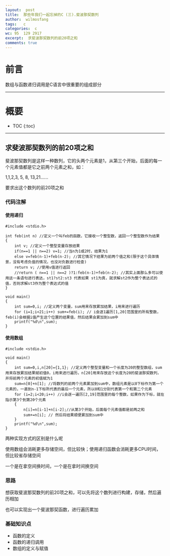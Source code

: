 ```yaml
---
layout:  post
title:  那些年我们一起忘掉的C (三).斐波那契数列
author:  wilmosfang
tags:   c 
categories:  c
wc: 95  129 2917 
excerpt:  求斐波那契数列的前20项之和
comments: true
---
```



# 前言

数组与函数递归调用是C语言中很重要的组成部分

---


# 概要

* TOC
{:toc}


---

## 求斐波那契数列的前20项之和

斐波那契数列是这样一种数列，它的头两个元素是1，从第三个开始，后面的每一个元素值都是它之前两个元素之和，如：

 1,1,2,3, 5, 8, 13,21......
 
要求出这个数列的前20项之和

### 代码注解

#### 使用递归

~~~
#include <stdio.h>

int feb(int n) //定义一个叫feb的函数，它接收一个整型数，返回一个整型数作为结果
{
	int v; //定义一个整型变量存放结果
	if(n==1 || n==2) v=1; //当n为1或2时，结果为1 
	else v=feb(n-1)+feb(n-2); //其它情况下结果为前两个值之和(限于这个具体情景，没有考虑负值的情况，也没对负数进行检查)
	return v; //使用v值进行返回
	//return ( n==1 || n==2 )?1:feb(n-1)+feb(n-2); //其实上面那么多可以使用这一条语句进行表达，st1?st2:st3 代表如果 st1为真，就求解st2作为整个表达式的值，否则求解st3作为整个表达式的值
}

void main()
{
	int sum=0,i; //定义两个变量，sum用来存放累加结果，i用来进行遍历
	for (i=1;i<21;i++) sum+=feb(i); // i会逐1遍历[1,20]范围里的所有整数，feb(i)会根据i值产生这个位置的结果值，然后结果会累加到sum中
	printf("%d\n",sum);
}
~~~

#### 使用数组

~~~
#include <stdio.h>

void main()
{
	int sum=0,i,n[20]={1,1}; //定义两个整型变量和一个长度为20的整型数组，sum用来存放累加结果赋初值0，i用来进行遍历，n[20]用来存放这个长度为20的斐波那契数列，并将前两个元素的初值赋为1
	sum=n[0]+n[1]; //将数列的前两个元素累加到sum中，数组元素是以0下标作为第一个元素的，一直到n-1下标所代表的最后一个元素，所以0和1分别代表第一个和第二个元素
	for (i=2;i<20;i++) //i会逐一遍历[2,19]范围里的每个整数，如果作为下标，就在指示第3个到第20个元素
	{
		n[i]=n[i-1]+n[i-2];//从第3个开始，后面每个元素值都是前两之和
		sum+=n[i]; // 然后将结果顺便累加到sum中
	}	
	printf("%d\n",sum);
}
~~~

两种实现方式的区别是什么呢

使用数组会消耗更多存储空间，但比较快；使用递归函数会消耗更多CPU时间，但比较省存储空间

一个是在拿空间换时间，一个是在拿时间换空间

### 思路

想获取斐波那契数列的前20项之和，可以先将这个数列进行构建，存储，然后遍历相加

也可以实现出一个斐波那契函数，进行遍历累加

### 基础知识点

* 函数的定义
* 函数的递归调用
* 数组的定义与赋值

